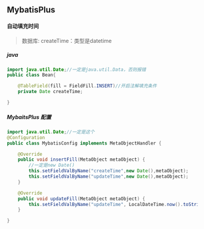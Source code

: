 ## MybatisPlus

#### 自动填充时间

>数据库:	createTime：类型是datetime

##### java

```JAVA
import java.util.Date;//一定是java.util.Data，否则报错
public class Bean{

	@TableField(fill = FieldFill.INSERT)//开启注解填充条件
	private Date createTime;

}

```

##### MybaitsPlus 配置

```JAVA
import java.util.Date;//一定是这个
@Configuration
public class MybatisConfig implements MetaObjectHandler {

	@Override
	public void insertFill(MetaObject metaObject) {
        //一定是new Date()
		this.setFieldValByName("createTime",new Date(),metaObject);
        this.setFieldValByName("updateTime",new Date(),metaObject);
	}

	@Override
	public void updateFill(MetaObject metaObject) {
		this.setFieldValByName("updateTime", LocalDateTime.now().toString(), metaObject);
	}

}

```





